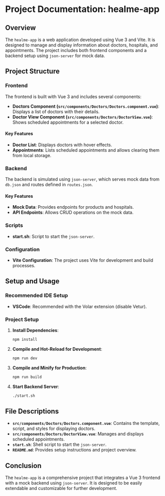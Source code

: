 # Project Documentation: healme-app

## Overview

The `healme-app` is a web application developed using Vue 3 and Vite. It is designed to manage and display information about doctors, hospitals, and appointments. The project includes both frontend components and a backend setup using `json-server` for mock data.

## Project Structure

### Frontend

The frontend is built with Vue 3 and includes several components:

- **Doctors Component (`src/components/Doctors/Doctors.component.vue`)**: Displays a list of doctors with their details.
- **Doctor View Component (`src/components/Doctors/DoctorView.vue`)**: Shows scheduled appointments for a selected doctor.

#### Key Features

- **Doctor List**: Displays doctors with hover effects.
- **Appointments**: Lists scheduled appointments and allows clearing them from local storage.

### Backend

The backend is simulated using `json-server`, which serves mock data from `db.json` and routes defined in `routes.json`.

#### Key Features

- **Mock Data**: Provides endpoints for products and hospitals.
- **API Endpoints**: Allows CRUD operations on the mock data.

### Scripts

- **start.sh**: Script to start the `json-server`.

### Configuration

- **Vite Configuration**: The project uses Vite for development and build processes.

## Setup and Usage

### Recommended IDE Setup

- **VSCode**: Recommended with the Volar extension (disable Vetur).

### Project Setup

1. **Install Dependencies**:
    ```sh
    npm install
    ```

2. **Compile and Hot-Reload for Development**:
    ```sh
    npm run dev
    ```

3. **Compile and Minify for Production**:
    ```sh
    npm run build
    ```

4. **Start Backend Server**:
    ```sh
    ./start.sh
    ```

## File Descriptions

- **`src/components/Doctors/Doctors.component.vue`**: Contains the template, script, and styles for displaying doctors.
- **`src/components/Doctors/DoctorView.vue`**: Manages and displays scheduled appointments.
- **`start.sh`**: Shell script to start the `json-server`.
- **`README.md`**: Provides setup instructions and project overview.

## Conclusion

The `healme-app` is a comprehensive project that integrates a Vue 3 frontend with a mock backend using `json-server`. It is designed to be easily extendable and customizable for further development.

